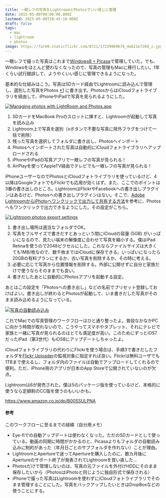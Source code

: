 ```yaml
---
title: 一眼レフの写真をLightroomとPhotosでいい感じに管理
date: 2015-05-08T00:00:00.000Z
lastmod: 2015-05-08T18:45:10.000Z
draft: false
tags:
  - mac
  - lightroom
  - photos
image: https://farm9.staticflickr.com/8721/17239069678_4e621e728d_z.jpg
---
```


一眼レフで撮った写真はこれまで[Windows8 + Picasa](/posts/20130105/p01)で管理していた。でも、Windowsをほとんど使わなくなったので、写真の管理もMacに移行したい。1年くらい試行錯誤して、ようやくいい感じに管理できるようになった。

基本的な仕組みはこう。写真はSDカード経由でLightroomに読み込んで管理し、選別した写真をPhotos [\*1](# "正式名称は「写真」だけど紛らわしいのでここではPhotosに統一する") に書き出す。PhotosからはiCloudフォトライブラリを経由して、iPhoneやiPadで写真を見られるようにした。

[![Managing photos with LightRoom and Photos.app](https://farm9.staticflickr.com/8721/17239069678_4e621e728d_z.jpg "Managing photos with LightRoom and Photos.app")](https://www.flickr.com/photos/machu/17239069678/)

1. SDカードをMacBook Proのスロットに挿すと、Lightroomが起動して写真を読み込み
2. Lightroom上で写真を選別（xボタンで不要な写真に除外フラグをつけて一括で削除）
3. 残った写真を選択してフォルダに書き出し、Photosへインポート
4. Photosへインポートされた写真は自動的にiCloudフォトライブラリへアップロードされる
5. iPhoneやiPadの写真アプリで一眼レフの写真が見られる！
6. AirPlayを使ってAppleTV経由でテレビでも一眼レフの写真が見られる！

iPhoneユーザーなのでPhotosとiCloudフォトライブラリを使っているけど、4以降はGoogleフォトでもFlickrでも応用が効くはず。また、ここでのポイントは3番の書き出しのところ。LightroomはFlickrやFacebookへの書き出しプラグインはあるけど、Photosへの書き出しプラグインはない。そこで、[Adobe LightroomからiPhotoへワンクリックで出力して共有する方法](http://hk11419.com/mac/lr-to-iphoto/)を参考に、Photosへもワンクリックで出力できるようにした。その設定がこちら。

[![Lightroom photos export settings](https://farm8.staticflickr.com/7693/17243612909_1363acfb84_c.jpg "Lightroom photos export settings")](https://www.flickr.com/photos/machu/17243612909/)

1. 書き出し場所は適当なフォルダでOK。
2. 写真をフルサイズで書きだすとあっという間にiCloudの容量 (5GB) がいっぱいになるので、見たい端末の解像度に合わせて写真を縮小する。僕はiPad Retinaを使うので2048ピクセルにした。これならファイルサイズは大きくても1MB/枚なので、数千枚まではiCloudに保存できる。いっぱいになったら20GBの有料プランにするか、古い写真を削除するか、その時に考える。
3. 必要に応じて写真から位置情報を削除する。外部に公開せずに自分と家族だけで使うならそのままでも良い。
4. 書きだしたあとに自動的にPhotosアプリを起動する設定。

あとはこの設定を「Photosへの書き出し」などの名前でプリセット登録しておけばよい。書き出しが終わるとPhotosが起動して、いま書きだした写真がそのまま読み込めるようになっている。

[![写真の自動読み込み](https://farm8.staticflickr.com/7714/17429219822_7905291d23_z.jpg "写真の自動読み込み")](https://www.flickr.com/photos/machu/17429219822/)

これでMacでの写真管理のワークフローはひと通り整ったよ。普段なかなかPCに向かう時間が取れないので、こうやってスマホやタブレット、それにテレビで家族と一緒に写真が見られるのはとても満足度が高い。このためにずっとiOS7だったiPad（第3世代）もiOS8にアップデートしちゃったよ。

iCloudフォトライブラリの代わりにFlickrを使う場合は、手順3で書きだしたフォルダを[Flickr Uploader](https://www.flickr.com/tools/)の監視対象に指定すれば良い。Flickrは無料ユーザでも1TBまで使えるし、フォルダ内のファイルは自動でアップロードしてくれるので便利。ただ、iPhone用のアプリが日本のApp Storeで公開されていないのが欠点。

Lightroomは6が発売された。僕は5のパッケージ版を使っているけど、本格的に使うなら定額制のCC版を使うのもいいかも。

<https://www.amazon.co.jp/dp/B00SSULPNA>

#### 参考

このワークフローに至るまでの経緯（自分用メモ）

- Eye-fiでの自動アップデートは使わなくなった。ただのSDカードとして使っている。動画の同期に時間がかかるのと、Picasaよりもフォルダの自動読み込みに制約があった（年月日ごとのサブフォルダを作れない）ことが理由。
- LightroomとApertureで迷ってApertureを購入したのに、数カ月後にApertureのサポート終了が発表されてLightroomを買い直した…
- Photosだけで管理しないのは、写真の元ファイルを外付けHDDにそのまま保存したいから（PhotosはiPhotoと同じように独自形式で保存される）
- iPhoneで撮った写真はLightroomを使わずにiCloudフォトライブラリでそのまま管理することにした。写真をバックアップしたいときはDropBoxなどの使うことにする。

